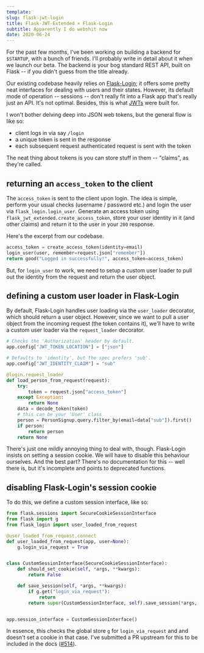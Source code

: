 ```yaml
---
template:
slug: flask-jwt-login
title: Flask-JWT-Extended × Flask-Login
subtitle: Apparently I do webshit now
date: 2020-06-24
---
```


For the past few months, I've been working on building a backend for
`$STARTUP`, with a bunch of friends. I'll probably write in detail about
it when we launch our beta. The backend is your bog standard REST API,
built on Flask -- if you didn't guess from the title already.

Our existing codebase heavily relies on
[Flask-Login](https://flask-login.readthedocs.io); it offers some pretty
neat interfaces for dealing with users and their states. However, its
default mode of operation -- sessions -- don't really fit into a Flask
app that's really just an API. It's not optimal. Besides, this is what
[JWTs](https://jwt.io) were built for. 

I won't bother delving deep into JSON web tokens, but the general
flow is like so:

- client logs in via say `/login`
- a unique token is sent in the response
- each subsequent request authenticated request is sent with the token

The neat thing about tokens is you can store stuff in them -- "claims",
as they're called.

## returning an `access_token` to the client

The `access_token` is sent to the client upon login. The idea is simple,
perform your usual checks (username / password etc.) and login the user
via `flask_login.login_user`. Generate an access token using
`flask_jwt_extended.create_access_token`, store your user identity in it
(and other claims) and return it to the user in your `200` response.

Here's the excerpt from our codebase.

```python
access_token = create_access_token(identity=email)
login_user(user, remember=request.json["remember"])
return good("Logged in successfully!", access_token=access_token)
```

But, for `login_user` to work, we need to setup a custom user loader to
pull out the identity from the request and return the user object.

## defining a custom user loader in Flask-Login

By default, Flask-Login handles user loading via the `user_loader`
decorator, which should return a user object. However, since we want to
pull a user object from the incoming request (the token contains it),
we'll have to write a custom user loader via the `request_loader`
decorator.


```python
# Checks the 'Authorization' header by default.
app.config["JWT_TOKEN_LOCATION"] = ["json"]

# Defaults to 'identity', but the spec prefers 'sub'.
app.config["JWT_IDENTITY_CLAIM"] = "sub"

@login.request_loader
def load_person_from_request(request):
    try:
        token = request.json["access_token"]
    except Exception:
        return None
    data = decode_token(token)
    # this can be your 'User' class
    person = PersonSignup.query.filter_by(email=data["sub"]).first()
    if person:
        return person
    return None
```


There's just one mildly annoying thing to deal with, though.
Flask-Login insists on setting a session cookie. We will have to disable
this behaviour ourselves. And the best part? There's no documentation
for this -- well there is, but it's incomplete and points to deprecated
functions.

## disabling Flask-Login's session cookie

To do this, we define a custom session interface, like so:

```python
from flask.sessions import SecureCookieSessionInterface
from flask import g
from flask_login import user_loaded_from_request

@user_loaded_from_request.connect
def user_loaded_from_request(app, user=None):
    g.login_via_request = True


class CustomSessionInterface(SecureCookieSessionInterface):
    def should_set_cookie(self, *args, **kwargs):
        return False

    def save_session(self, *args, **kwargs):
        if g.get("login_via_request"):
            return
        return super(CustomSessionInterface, self).save_session(*args, **kwargs)


app.session_interface = CustomSessionInterface()
```

In essence, this checks the global store `g` for `login_via_request` and
and doesn't set a cookie in that case. I've submitted a PR upstream for
this to be included in the docs
([#514](https://github.com/maxcountryman/flask-login/pull/514)).
